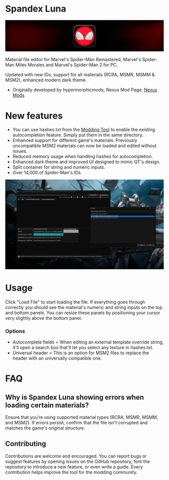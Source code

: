 # Spandex Luna

![Spandex Luna Card](https://github.com/okangel12345/SpandexLuna/blob/master/Spandex.png)

Material file editor for Marvel's Spider-Man Remastered, Marvel's Spider-Man Miles Morales and Marvel's Spider-Man 2 for PC.

Updated with new IDs, support for all materials (RCRA, MSMR, MSMM & MSM2), enhanced modern dark theme.

- Originally developed by hypermorphicmods, Nexus Mod Page: [Nexus Mods](https://www.nexusmods.com/marvelsspidermanremastered/mods/4395?tab=files)


# New features

- You can use hashes.txt from the [Modding Tool](https://github.com/Tkachov/Overstrike/tree/main/ModdingTool) to enable the existing autocompletion feature. Simply put them in the same directory.
- Enhanced support for different game's materials. Previously uncompatible MSM2 materials can now be loaded and edited without issues.
- Reduced memory usage when handling hashes for autocompletion.
- Enhanced dark theme and improved UI designed to mimic QT's design.
- Split container for string and numeric inputs.
- Over 14,000 of Spider-Man's IDs.

![](https://raw.githubusercontent.com/okangel12345/SpandexLuna/refs/heads/master/Screenshot.png)

# Usage
Click "Load File" to start loading the file. If everything goes through correctly you should see the material's numeric and string inputs on the top and bottom panels.
You can resize these panels by positioning your cursor very slightly above the bottom panel.

### Options
- Autocomplete fields = When editing an external template override string, it'll open a search box that'll let you select any texture in hashes.txt.
- Universal header = This is an option for MSM2 files to replace the header with an universally compatible one.

# FAQ

## Why is Spandex Luna showing errors when loading certain materials?
Ensure that you’re using supported material types (RCRA, MSMR, MSMM, and MSM2). If errors persist, confirm that the file isn't corrupted and matches the game's original structure.

## Contributing

Contributions are welcome and encouraged. You can report bugs or suggest features by opening issues on the GitHub repository, fork the repository to introduce a new feature, or even write a guide. Every contribution helps improve the tool for the modding community.
